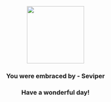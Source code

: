 <p align="center">
    <img src="https://raw.githubusercontent.com/PokeAPI/sprites/master/sprites/pokemon/336.png" width="150" height="150">
</p>
<h3 align="center">You were embraced by - <b>Seviper</b></h3>
<h3 align="center">Have a wonderful day!</h3>
